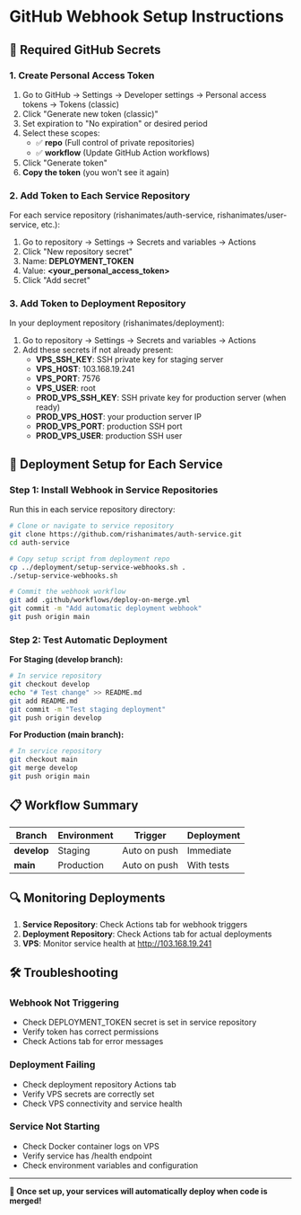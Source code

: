 # GitHub Webhook Setup Instructions

## 🔑 Required GitHub Secrets

### 1. Create Personal Access Token

1. Go to GitHub → Settings → Developer settings → Personal access tokens → Tokens (classic)
2. Click "Generate new token (classic)"
3. Set expiration to "No expiration" or desired period
4. Select these scopes:
   - ✅ **repo** (Full control of private repositories)
   - ✅ **workflow** (Update GitHub Action workflows)
5. Click "Generate token"
6. **Copy the token** (you won't see it again)

### 2. Add Token to Each Service Repository

For each service repository (rishanimates/auth-service, rishanimates/user-service, etc.):

1. Go to repository → Settings → Secrets and variables → Actions
2. Click "New repository secret"
3. Name: **DEPLOYMENT_TOKEN**
4. Value: **<your_personal_access_token>**
5. Click "Add secret"

### 3. Add Token to Deployment Repository

In your deployment repository (rishanimates/deployment):

1. Go to repository → Settings → Secrets and variables → Actions
2. Add these secrets if not already present:
   - **VPS_SSH_KEY**: SSH private key for staging server
   - **VPS_HOST**: 103.168.19.241
   - **VPS_PORT**: 7576
   - **VPS_USER**: root
   - **PROD_VPS_SSH_KEY**: SSH private key for production server (when ready)
   - **PROD_VPS_HOST**: your production server IP
   - **PROD_VPS_PORT**: production SSH port
   - **PROD_VPS_USER**: production SSH user

## 🚀 Deployment Setup for Each Service

### Step 1: Install Webhook in Service Repositories

Run this in each service repository directory:

```bash
# Clone or navigate to service repository
git clone https://github.com/rishanimates/auth-service.git
cd auth-service

# Copy setup script from deployment repo
cp ../deployment/setup-service-webhooks.sh .
./setup-service-webhooks.sh

# Commit the webhook workflow
git add .github/workflows/deploy-on-merge.yml
git commit -m "Add automatic deployment webhook"
git push origin main
```

### Step 2: Test Automatic Deployment

**For Staging (develop branch):**
```bash
# In service repository
git checkout develop
echo "# Test change" >> README.md
git add README.md
git commit -m "Test staging deployment"
git push origin develop
```

**For Production (main branch):**
```bash
# In service repository  
git checkout main
git merge develop
git push origin main
```

## 📋 Workflow Summary

| Branch | Environment | Trigger | Deployment |
|--------|-------------|---------|------------|
| **develop** | Staging | Auto on push | Immediate |
| **main** | Production | Auto on push | With tests |

## 🔍 Monitoring Deployments

1. **Service Repository**: Check Actions tab for webhook triggers
2. **Deployment Repository**: Check Actions tab for actual deployments
3. **VPS**: Monitor service health at http://103.168.19.241

## 🛠️ Troubleshooting

### Webhook Not Triggering
- Check DEPLOYMENT_TOKEN secret is set in service repository
- Verify token has correct permissions
- Check Actions tab for error messages

### Deployment Failing
- Check deployment repository Actions tab
- Verify VPS secrets are correctly set
- Check VPS connectivity and service health

### Service Not Starting
- Check Docker container logs on VPS
- Verify service has /health endpoint
- Check environment variables and configuration

---

**🎉 Once set up, your services will automatically deploy when code is merged!**
